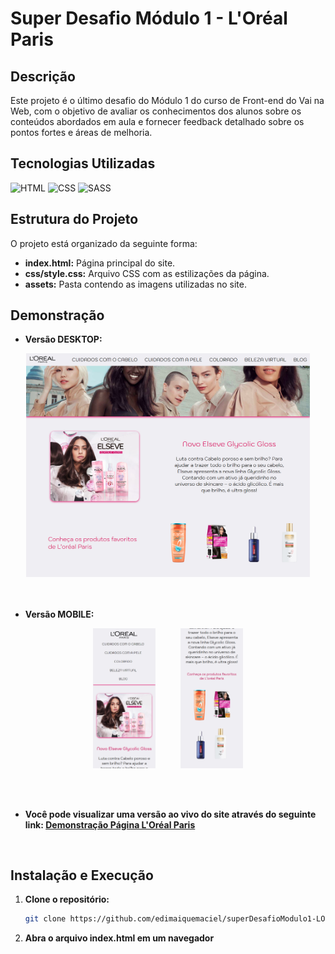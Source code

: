 # Super Desafio Módulo 1 - L'Oréal Paris

## Descrição
Este projeto é o último desafio do Módulo 1 do curso de Front-end do Vai na Web, com o objetivo de avaliar os conhecimentos dos alunos sobre os conteúdos abordados em aula e fornecer feedback detalhado sobre os pontos fortes e áreas de melhoria.

## Tecnologias Utilizadas
![HTML](https://img.shields.io/badge/HTML-E34F26?style=for-the-badge&logo=html5&logoColor=white)
![CSS](https://img.shields.io/badge/CSS-1572B6?style=for-the-badge&logo=css3&logoColor=white)
![SASS](https://img.shields.io/badge/SASS-CC6699?style=for-the-badge&logo=sass&logoColor=white)


## Estrutura do Projeto
O projeto está organizado da seguinte forma:
* **index.html:** Página principal do site.
* **css/style.css:** Arquivo CSS com as estilizações da página.
* **assets:** Pasta contendo as imagens utilizadas no site.

## Demonstração
* **Versão DESKTOP:**
<div align="center">
<img src="./assets/screencapture-loreal.png" width="90%">
</div><br><br>

* **Versão MOBILE:**
<p align="center" width="100%">
  <img src="./assets/mobile1.jpeg" width="20%">&nbsp;&nbsp;&nbsp;&nbsp;&nbsp;&nbsp;&nbsp;&nbsp;&nbsp;
  <img src="./assets/mobile2.jpeg" width="20%">
</p><br><br>

* **Você pode visualizar uma versão ao vivo do site através do seguinte link: [Demonstração Página L'Oréal Paris](https://edimaiquemaciel.github.io/superDesafioModulo1-LOREAL)**

<br>

## Instalação e Execução
1. **Clone o repositório:**
   ```bash
   git clone https://github.com/edimaiquemaciel/superDesafioModulo1-LOREAL.git

2. **Abra o arquivo index.html em um navegador**
